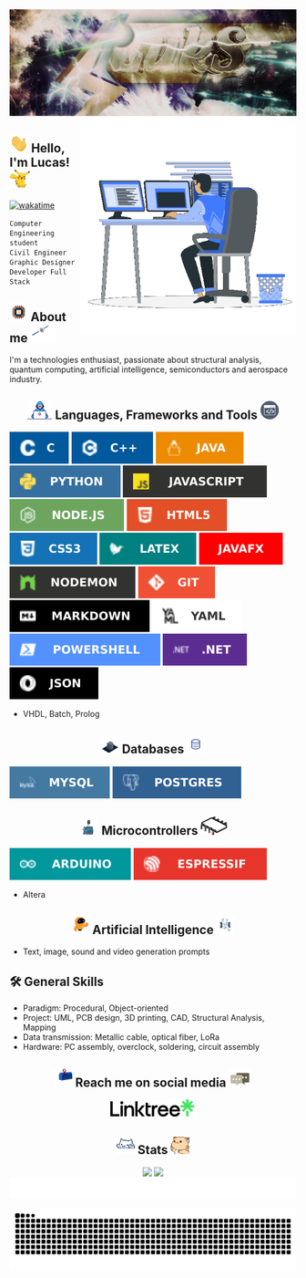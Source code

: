<div align="center">
    <img src="https://raw.githubusercontent.com/iLukSbr/iLukSbr/3497cdfc3756659f6de128ed5f775f4f0cff0e92/iluks_banner.png"/>
</div>

<img src="https://raw.githubusercontent.com/iLukSbr/iLukSbr/4f43a1821f2971ed687a2d05f5a1effc9379653a/gifs/coding.gif" min-height="809px" max-height="380px" height="380px" align="right" alt="Computer">

## <img src="https://raw.githubusercontent.com/iLukSbr/iLukSbr/babf9ce797201af76b8f00809bed4dcbee29f8ce/gifs/hand_waving.gif" min-height="32px" max-height="32px" height="32px"> Hello, I'm Lucas! <img src="https://raw.githubusercontent.com/iLukSbr/iLukSbr/4f43a1821f2971ed687a2d05f5a1effc9379653a/gifs/waving_pikachu.gif" min-height="32px" max-height="32px" height="32px">
[![wakatime](https://wakatime.com/badge/user/e35b3c3d-90ff-4abd-8711-b10c4630c8f8.svg)](https://wakatime.com/@e35b3c3d-90ff-4abd-8711-b10c4630c8f8)

`Computer Engineering student`
<br>
`Civil Engineer`
<br>
`Graphic Designer`
<br>
`Developer Full Stack`
<br>

## <img src="https://raw.githubusercontent.com/iLukSbr/iLukSbr/f34049122dbbfec8fa968dd0b0b04ef8b39c5750/gifs/chip.gif" min-height="32px" max-height="32px" height="32px"> About me <img src="https://raw.githubusercontent.com/iLukSbr/iLukSbr/17698ae2a041350fb37790aab5f71668dd3aee74/gifs/satellite.gif" min-height="32px" max-height="32px" height="32px">
I'm a technologies enthusiast, passionate about structural analysis, quantum computing, artificial intelligence, semiconductors and aerospace industry.

<h2 align="center">
    <img src="https://raw.githubusercontent.com/iLukSbr/iLukSbr/f34049122dbbfec8fa968dd0b0b04ef8b39c5750/gifs/developer.gif" min-height="32px" max-height="32px" height="32px"> Languages, Frameworks and Tools <img src="https://raw.githubusercontent.com/iLukSbr/iLukSbr/7a83dd8a4a22183813cf3775a166be4811e584c9/gifs/terminal.gif" min-height="32px" max-height="32px" height="32px">
</h2>

![C](https://raw.githubusercontent.com/iLukSbr/iLukSbr/d7e1d4692899c1b0e8c79ba187acc6732da27a8d/badges/c.svg)
![C++](https://raw.githubusercontent.com/iLukSbr/iLukSbr/d7e1d4692899c1b0e8c79ba187acc6732da27a8d/badges/cpp.svg)
![Java](https://raw.githubusercontent.com/iLukSbr/iLukSbr/d7e1d4692899c1b0e8c79ba187acc6732da27a8d/badges/java.svg)
![Python](https://raw.githubusercontent.com/iLukSbr/iLukSbr/d7e1d4692899c1b0e8c79ba187acc6732da27a8d/badges/python.svg)
![JavaScript](https://raw.githubusercontent.com/iLukSbr/iLukSbr/d7e1d4692899c1b0e8c79ba187acc6732da27a8d/badges/javascript.svg)
![NodeJS](https://raw.githubusercontent.com/iLukSbr/iLukSbr/d7e1d4692899c1b0e8c79ba187acc6732da27a8d/badges/nodejs.svg)
![HTML5](https://raw.githubusercontent.com/iLukSbr/iLukSbr/d7e1d4692899c1b0e8c79ba187acc6732da27a8d/badges/html5.svg)
![CSS3](https://raw.githubusercontent.com/iLukSbr/iLukSbr/d7e1d4692899c1b0e8c79ba187acc6732da27a8d/badges/css3.svg)
![LaTeX](https://raw.githubusercontent.com/iLukSbr/iLukSbr/d7e1d4692899c1b0e8c79ba187acc6732da27a8d/badges/latex.svg)
![JavaFX](https://raw.githubusercontent.com/iLukSbr/iLukSbr/d7e1d4692899c1b0e8c79ba187acc6732da27a8d/badges/javafx.svg)
![Nodemon](https://raw.githubusercontent.com/iLukSbr/iLukSbr/d7e1d4692899c1b0e8c79ba187acc6732da27a8d/badges/nodemon.svg)
![Git](https://raw.githubusercontent.com/iLukSbr/iLukSbr/d7e1d4692899c1b0e8c79ba187acc6732da27a8d/badges/git.svg)
![Markdown](https://raw.githubusercontent.com/iLukSbr/iLukSbr/d7e1d4692899c1b0e8c79ba187acc6732da27a8d/badges/markdown.svg)
![YAML](https://raw.githubusercontent.com/iLukSbr/iLukSbr/d7e1d4692899c1b0e8c79ba187acc6732da27a8d/badges/yaml.svg)
![PowerShell](https://raw.githubusercontent.com/iLukSbr/iLukSbr/d7e1d4692899c1b0e8c79ba187acc6732da27a8d/badges/powershell.svg)
![.NET](https://raw.githubusercontent.com/iLukSbr/iLukSbr/d7e1d4692899c1b0e8c79ba187acc6732da27a8d/badges/net.svg)
![JSON](https://raw.githubusercontent.com/iLukSbr/iLukSbr/089d42064521e7bab618c669ac6c88597e443cdf/badges/json.svg)

- VHDL, Batch, Prolog

<h2 align="center">
    <img src="https://raw.githubusercontent.com/iLukSbr/iLukSbr/a1fe2dab28aec08cb754c46c1a69141c5e496d9b/gifs/datacenter.gif" min-height="32px" max-height="32px" height="32px"> Databases <img src="https://raw.githubusercontent.com/iLukSbr/iLukSbr/fcd802185b8185e36698f2b1ebff3a22588484e2/gifs/database.gif" min-height="32px" max-height="32px" height="32px">
</h2>

![MySQL](https://raw.githubusercontent.com/iLukSbr/iLukSbr/d7e1d4692899c1b0e8c79ba187acc6732da27a8d/badges/mysql.svg)
![PostgreSQL](https://raw.githubusercontent.com/iLukSbr/iLukSbr/d7e1d4692899c1b0e8c79ba187acc6732da27a8d/badges/postgres.svg)

<h2 align="center">
    <img src="https://raw.githubusercontent.com/iLukSbr/iLukSbr/6ddfbd6da1543e62bbfbbfafba8432aaad6ae485/gifs/arduino.gif" min-height="32px" max-height="32px" height="32px"> Microcontrollers <img src="https://raw.githubusercontent.com/iLukSbr/iLukSbr/6ddfbd6da1543e62bbfbbfafba8432aaad6ae485/gifs/microprocessor.gif" min-height="32px" max-height="32px" height="32px">
</h2>

![Arduino](https://raw.githubusercontent.com/iLukSbr/iLukSbr/d7e1d4692899c1b0e8c79ba187acc6732da27a8d/badges/arduino.svg)
![Espressif](https://raw.githubusercontent.com/iLukSbr/iLukSbr/089d42064521e7bab618c669ac6c88597e443cdf/badges/espressif.svg)

- Altera

<h2 align="center">
    <img src="https://raw.githubusercontent.com/iLukSbr/iLukSbr/532a8b16d92dac073d7208e8ceeada2f4de587b0/gifs/robot.gif" min-height="32px" max-height="32px" height="32px"> Artificial Intelligence <img src="https://raw.githubusercontent.com/iLukSbr/iLukSbr/532a8b16d92dac073d7208e8ceeada2f4de587b0/gifs/neuron.webp" min-height="32px" max-height="32px" height="32px">
</h2>

- Text, image, sound and video generation prompts

## 🛠 General Skills
- Paradigm: Procedural, Object-oriented
- Project: UML, PCB design, 3D printing, CAD, Structural Analysis, Mapping
- Data transmission: Metallic cable, optical fiber, LoRa
- Hardware: PC assembly, overclock, soldering, circuit assembly

<h2 align="center">
    <img src="https://raw.githubusercontent.com/iLukSbr/iLukSbr/9c01fe900eb87aeb8b35ea52d6544597d072a3f2/gifs/letterbox.gif" min-height="32px" max-height="32px" height="32px"> Reach me on social media <img src="https://raw.githubusercontent.com/iLukSbr/iLukSbr/5ab1e723c93a62106393a56b0d5c9f5c7c189a5b/gifs/message.gif" min-height="32px" max-height="32px" height="32px">
</h2>
<div align="center">
    <a href="https://linktr.ee/iLukS">
        <img src="https://raw.githubusercontent.com/iLukSbr/iLukSbr/321f345b7eadc9308f5667d154d33ef6cf64815e/static_pictures/linktree.png" alt="Linktree" min-height="32px" max-height="32px" height="32px">
    </a>
</div>

<h2 align="center">
    <img src="https://raw.githubusercontent.com/iLukSbr/iLukSbr/371961c0f5e73c2e46f407ec9abdcf8190eebd5d/gifs/tap_cat.gif" min-height="32px" max-height="32px" height="32px"> Stats <img src="https://raw.githubusercontent.com/iLukSbr/iLukSbr/ebe86c64da3db1df98b24577caf7f24d04ba550a/gifs/hyperkitty.gif" min-height="32px" max-height="32px" height="32px">
</h2>
<div align="center">
    <img height="190em" src="https://iluksbr-readme-stats.vercel.app/api?username=iLukSbr&show_icons=true&theme=ocean_dark&count_private=true&hide_border=true"/>
    <img height="190em" src="https://iluksbr-readme-stats.vercel.app/api/top-langs/?username=iLukSbr&layout=compact&langs_count=6&theme=ocean_dark&hide_border=true"/>
    <br>
    <img src="https://raw.githubusercontent.com/iLukSbr/iLukSbr/321f345b7eadc9308f5667d154d33ef6cf64815e/gifs/waveline.svg">
</div>

![snake animation](https://raw.githubusercontent.com/iLukSbr/iLukSbr/output/github-snake.svg)

<!--
**iLukSbr/iLukSbr** is a ✨ _special_ ✨ repository because its `README.md` (this file) appears on your GitHub profile.

Here are some ideas to get you started:

- 🔭 I’m currently working on ...
- 🌱 I’m currently learning ...
- 👯 I’m looking to collaborate on ...
- 🤔 I’m looking for help with ...
- 💬 Ask me about ...
- 📫 How to reach me: ...
- 😄 Pronouns: ...
- ⚡ Fun fact: ...
-->

